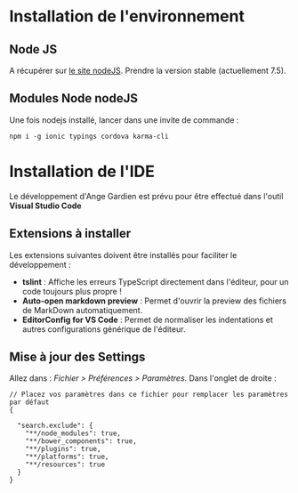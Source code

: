 # Installation de l'environnement

## Node JS

A récupérer sur [le site nodeJS](https://nodejs.org). Prendre la version stable (actuellement 7.5).

## Modules Node nodeJS
Une fois nodejs installé, lancer dans une invite de commande :
```
npm i -g ionic typings cordova karma-cli
```

# Installation de l'IDE

Le développement d'Ange Gardien est prévu pour être effectué dans l'outil __Visual Studio Code__

## Extensions à installer

Les extensions suivantes doivent être installés pour faciliter le développement :
* __tslint__ : Affiche les erreurs TypeScript directement dans l'éditeur, pour un code toujours plus propre !
* __Auto-open markdown preview__ : Permet d'ouvrir la preview des fichiers de MarkDown automatiquement.
* __EditorConfig for VS Code__ : Permet de normaliser les indentations et autres configurations générique de l'éditeur.

## Mise à jour des Settings

Allez dans : _Fichier > Préférences > Paramètres_. Dans l'onglet de droite :
```
// Placez vos paramètres dans ce fichier pour remplacer les paramètres par défaut
{

  "search.exclude": {
    "**/node_modules": true,
    "**/bower_components": true,
    "**/plugins": true,
    "**/platforms": true,
    "**/resources": true
  }
}
```
